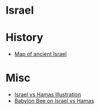 # Israel

# History
* [Map of ancient Israel](https://twitter.com/CraigStrath2883/status/1392283112785252357?s=20)

# Misc
* [Israel vs Hamas Illustration](https://twitter.com/Rivki_Katz/status/1392488363219984386?s=20)
* [Babylon Bee on Israel vs Hamas](https://twitter.com/TheBabylonBee/status/1392557584889040896?s=20)
